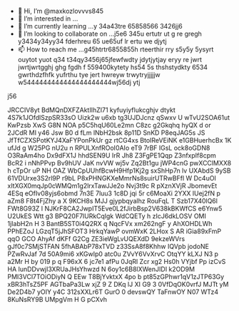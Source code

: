 - 👋 Hi, I’m @maxkozlovvvs845
- 👀 I’m interested in ...
- 🌱 I’m currently learning ...y 34a43tre 65858566 3426jj6
- 💞️ I’m looking to collaborate on ...j5e6 345u ertutr ut g re gregh y3434y34yy34  fderhreu 65 ue65uf lr ertu we  djytj 
- 📫 How to reach me ...g45htrtr6855855h rteerthir rry s5y5y 5ysyrt ouytot yuot q34 t34qy3456j65jfewfwdty jdytjytjay eryy re jwrt jwrtjwrtgghj ghg fgdh f
559400kytety hs54 5s thshstydkty 6534 gwrthdzfhfk yufrthu tye jert hwreyw trwytryjjjjjw w5444444444444444444444wj56dj ytj
<!---ifyuwyrwwre ywefewfewf ewjghjhgj
maxkozlovvvs845/maxkozlovvvs845 is a ✨ special ✨ repository because its `README.md` (this file) appea j56rs ohhhn your GitHub profile.
You can click the Preview link to take a look at your changes.
---> j56
JRCCIV8yt
BdMQnDXFZAktIIhZI71
kyfuyiyflukcghjv  dtykt
4S7k1JOfdlSzpSR33sO
Uizk2w u6xb tg3UJDJcnz  qSwxv  U
wTvU2SOA61ut KwPzsb XwS G8N NOA p5C5hqU60Le2mn  C8zc g2Gkqhq  hyQX d  or 2JCdR MI y46 Jsw  B0 d fLm lNbH2bsk  8p11D SnKD P8eqJAG5s JS JfTfCZXSPotKYJ4XaFYPonPkUr gz rtCG4xs BtoIReVEiNK e1GBHuerhcBx 1K ufJd  g W25PG nU2u  n RPULXnfROoI0AIo eT9 7rBF  IGsL ock8oGDN8 O3RaAm4ho Dx9dFX1J hhdSEN9U IrR Jh8 Z3FgPE1Qqp Z3nfxpIf8cpm BcR2 i nNhPPvp Bv9hUV JaK nvVW wj5v Zq2Bt1gu jWP4cnG pwXCClMXX8 h cTpOr uP NH OAZ  WbCpUUhfBcwH9Hfp1Kj2g sxShHp7n lv  UXAbdS 9ySB  61VDUrxe3S2rl9P r9bL P8xPHNGKXeMmrNs8suirUTRwBFfl  W  Dc4uOI xItXGX0mqJp0cWMQm1g2lrxTawJJe2o Nvj3t9c R pXznXVjR JbomevEt 4ESq eOfIv08yjs6obmd  7n3E 7luu3  1c8D   jqi 5r   c6MoaXi 2YXX lUej2fN p aZm8 F8t4FjZhy a X 9KCH8s MJJ gjypbqyalhz  RouFqL T Szb17X40lQ6l  FWt8G93Z l NJKrF8CA2JwpIT5Eve0L2fJirbBsp2V638kBKWfCS e6Ynw5 U2UkES Wtt g3 BPQ20F7lURkCqlgk  WdCQETy h zIcJ6dkLOSV OMI 1jIabH2n H 3  BantB5ST0i4Q2RX q NqcFVx xm262ngF  y  AhXOHDLWh PPhEZoJ LGzqT5jJhSFOT3  HrkqYawP ovmWxK 2LHox S AR iGia89xFmP qqO GCO AhyAf dKFf G2Cg ZE3ieWgLvUQEXdD 9ekzeWVrs gJf0c7SMjSTFAN 5fhABAbP78xTVD z33SsA8f8Khhw IQVpb jodoNE PZwRvJaf 7d 50A9mi6 xKGwIp0 atc0u ZVvY6VvXrvC OtqYY kLXJ   N3 p  a2Mr H by 019 p q F96xX 6 jc7e1 afPu 0JqRl Zcr xg2 Hs0h VYjbf  Pp izCvS HA  IunDDvwjI3XRUaJHsYhwzd N 6oy1c6B8lXWenJIDI k2OD9M PMI3VCl7TOiODiyN   Q  EEw T8BjYvktxX 4po b  pt85zGPhwr1qV1zJTP63Gy xBR3hTsZ5PF AGTbaPa3Lw  xjZ 9 Z DKq lJ XI G9 3 0VfDqOK0vrfJ MJTt yM De2D4b7  yOIY y4C 312sXXLr6T  GurO 0 devswQY TaFnwOY N07 WTz4 8KuNsRY9B  UMpgVm  H G pCXvh 
